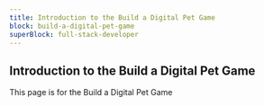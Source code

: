 ```yaml
---
title: Introduction to the Build a Digital Pet Game
block: build-a-digital-pet-game
superBlock: full-stack-developer
---
```


## Introduction to the Build a Digital Pet Game

This page is for the Build a Digital Pet Game
